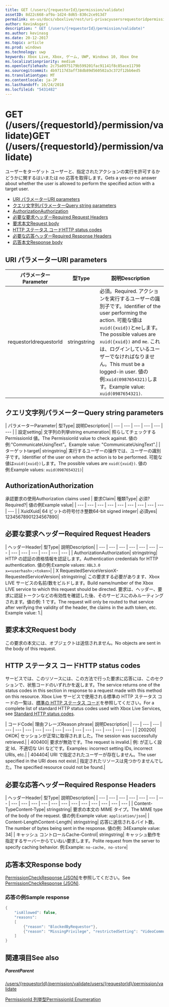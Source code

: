 ```yaml
---
title: GET (/users/{requestorId}/permission/validate)
assetID: 8d22c668-af9a-1d24-8d65-830c2ce913d7
permalink: en-us/docs/xboxlive/rest/uri-privacyusersrequestoridpermissionvalidateget.html
author: KevinAsgari
description: " GET (/users/{requestorId}/permission/validate)"
ms.author: kevinasg
ms.date: 20-12-2017
ms.topic: article
ms.prod: windows
ms.technology: uwp
keywords: Xbox Live, Xbox, ゲーム, UWP, Windows 10, Xbox One
ms.localizationpriority: medium
ms.openlocfilehash: 2c75a0975179b599201fac91141f8c85ace11790
ms.sourcegitcommit: 4b97117d3aff38db89d560502a3c372f12bb6ed5
ms.translationtype: MT
ms.contentlocale: ja-JP
ms.lasthandoff: 10/24/2018
ms.locfileid: "5431482"
---
```

# <a name="get-usersrequestoridpermissionvalidate"></a><span data-ttu-id="0a78d-104">GET (/users/{requestorId}/permission/validate)</span><span class="sxs-lookup"><span data-stu-id="0a78d-104">GET (/users/{requestorId}/permission/validate)</span></span>
<span data-ttu-id="0a78d-105">ユーザーをターゲット ユーザーと、指定されたアクションの実行を許可するかどうかに関するはいまたは no 応答を取得します。</span><span class="sxs-lookup"><span data-stu-id="0a78d-105">Gets a yes-or-no answer about whether the user is allowed to perform the specified action with a target user.</span></span>

  * [<span data-ttu-id="0a78d-106">URI パラメーター</span><span class="sxs-lookup"><span data-stu-id="0a78d-106">URI parameters</span></span>](#ID4EQ)
  * [<span data-ttu-id="0a78d-107">クエリ文字列パラメーター</span><span class="sxs-lookup"><span data-stu-id="0a78d-107">Query string parameters</span></span>](#ID4E2)
  * [<span data-ttu-id="0a78d-108">Authorization</span><span class="sxs-lookup"><span data-stu-id="0a78d-108">Authorization</span></span>](#ID4EDC)
  * [<span data-ttu-id="0a78d-109">必要な要求ヘッダー</span><span class="sxs-lookup"><span data-stu-id="0a78d-109">Required Request Headers</span></span>](#ID4EID)
  * [<span data-ttu-id="0a78d-110">要求本文</span><span class="sxs-lookup"><span data-stu-id="0a78d-110">Request body</span></span>](#ID4ETE)
  * [<span data-ttu-id="0a78d-111">HTTP ステータス コード</span><span class="sxs-lookup"><span data-stu-id="0a78d-111">HTTP status codes</span></span>](#ID4E5E)
  * [<span data-ttu-id="0a78d-112">必要な応答ヘッダー</span><span class="sxs-lookup"><span data-stu-id="0a78d-112">Required Response Headers</span></span>](#ID4ETG)
  * [<span data-ttu-id="0a78d-113">応答本文</span><span class="sxs-lookup"><span data-stu-id="0a78d-113">Response body</span></span>](#ID4EKAAC)

<a id="ID4EQ"></a>


## <a name="uri-parameters"></a><span data-ttu-id="0a78d-114">URI パラメーター</span><span class="sxs-lookup"><span data-stu-id="0a78d-114">URI parameters</span></span>

| <span data-ttu-id="0a78d-115">パラメーター</span><span class="sxs-lookup"><span data-stu-id="0a78d-115">Parameter</span></span>| <span data-ttu-id="0a78d-116">型</span><span class="sxs-lookup"><span data-stu-id="0a78d-116">Type</span></span>| <span data-ttu-id="0a78d-117">説明</span><span class="sxs-lookup"><span data-stu-id="0a78d-117">Description</span></span>|
| --- | --- | --- |
| <span data-ttu-id="0a78d-118">requestorId</span><span class="sxs-lookup"><span data-stu-id="0a78d-118">requestorId</span></span>| <span data-ttu-id="0a78d-119">string</span><span class="sxs-lookup"><span data-stu-id="0a78d-119">string</span></span>| <span data-ttu-id="0a78d-120">必須。</span><span class="sxs-lookup"><span data-stu-id="0a78d-120">Required.</span></span> <span data-ttu-id="0a78d-121">アクションを実行するユーザーの識別子です。</span><span class="sxs-lookup"><span data-stu-id="0a78d-121">Identifier of the user performing the action.</span></span> <span data-ttu-id="0a78d-122">可能な値は<code>xuid({xuid})</code>と<code>me</code>します。</span><span class="sxs-lookup"><span data-stu-id="0a78d-122">The possible values are <code>xuid({xuid})</code> and <code>me</code>.</span></span> <span data-ttu-id="0a78d-123">これは、ログインしているユーザーでなければなりません。</span><span class="sxs-lookup"><span data-stu-id="0a78d-123">This must be a logged-in user.</span></span> <span data-ttu-id="0a78d-124">値の例:<code>xuid(0987654321)</code>します。</span><span class="sxs-lookup"><span data-stu-id="0a78d-124">Example value: <code>xuid(0987654321)</code>.</span></span>|

<a id="ID4E2"></a>


## <a name="query-string-parameters"></a><span data-ttu-id="0a78d-125">クエリ文字列パラメーター</span><span class="sxs-lookup"><span data-stu-id="0a78d-125">Query string parameters</span></span>

| <span data-ttu-id="0a78d-126">パラメーター</span><span class="sxs-lookup"><span data-stu-id="0a78d-126">Parameter</span></span>| <span data-ttu-id="0a78d-127">型</span><span class="sxs-lookup"><span data-stu-id="0a78d-127">Type</span></span>| <span data-ttu-id="0a78d-128">説明</span><span class="sxs-lookup"><span data-stu-id="0a78d-128">Description</span></span>|
| --- | --- | --- | --- | --- | --- |
| <span data-ttu-id="0a78d-129">設定</span><span class="sxs-lookup"><span data-stu-id="0a78d-129">setting</span></span>| <span data-ttu-id="0a78d-130">文字列の列挙</span><span class="sxs-lookup"><span data-stu-id="0a78d-130">string enumeration</span></span>| <span data-ttu-id="0a78d-131">照らしてチェックする PermissionId 値。</span><span class="sxs-lookup"><span data-stu-id="0a78d-131">The PermissionId value to check against.</span></span> <span data-ttu-id="0a78d-132">値の例:"CommunicateUsingText"。</span><span class="sxs-lookup"><span data-stu-id="0a78d-132">Example value: "CommunicateUsingText".</span></span>|
| <span data-ttu-id="0a78d-133">ターゲット</span><span class="sxs-lookup"><span data-stu-id="0a78d-133">target</span></span>| <span data-ttu-id="0a78d-134">string</span><span class="sxs-lookup"><span data-stu-id="0a78d-134">string</span></span>| <span data-ttu-id="0a78d-135">実行するユーザーの操作では、ユーザーの識別子です。</span><span class="sxs-lookup"><span data-stu-id="0a78d-135">Identifier of the user on whom the action is to be performed.</span></span> <span data-ttu-id="0a78d-136">可能な値は<code>xuid({xuid})</code>します。</span><span class="sxs-lookup"><span data-stu-id="0a78d-136">The possible values are <code>xuid({xuid})</code>.</span></span> <span data-ttu-id="0a78d-137">値の例:</span><span class="sxs-lookup"><span data-stu-id="0a78d-137">Example values:</span></span> <code>xuid(0987654321)</code>|

<a id="ID4EDC"></a>


## <a name="authorization"></a><span data-ttu-id="0a78d-138">Authorization</span><span class="sxs-lookup"><span data-stu-id="0a78d-138">Authorization</span></span>

<span data-ttu-id="0a78d-139">承認要求の使用</span><span class="sxs-lookup"><span data-stu-id="0a78d-139">Authorization claims used</span></span> | <span data-ttu-id="0a78d-140">要求</span><span class="sxs-lookup"><span data-stu-id="0a78d-140">Claim</span></span>| <span data-ttu-id="0a78d-141">種類</span><span class="sxs-lookup"><span data-stu-id="0a78d-141">Type</span></span>| <span data-ttu-id="0a78d-142">必須?</span><span class="sxs-lookup"><span data-stu-id="0a78d-142">Required?</span></span>| <span data-ttu-id="0a78d-143">値の例</span><span class="sxs-lookup"><span data-stu-id="0a78d-143">Example value</span></span>|
| --- | --- | --- | --- | --- | --- | --- | --- | --- | --- |
| <span data-ttu-id="0a78d-144">Xuid</span><span class="sxs-lookup"><span data-stu-id="0a78d-144">Xuid</span></span>| <span data-ttu-id="0a78d-145">64 ビットの符号付き整数</span><span class="sxs-lookup"><span data-stu-id="0a78d-145">64-bit signed integer</span></span>| <span data-ttu-id="0a78d-146">必須</span><span class="sxs-lookup"><span data-stu-id="0a78d-146">yes</span></span>| <span data-ttu-id="0a78d-147">1234567890</span><span class="sxs-lookup"><span data-stu-id="0a78d-147">1234567890</span></span>|

<a id="ID4EID"></a>


## <a name="required-request-headers"></a><span data-ttu-id="0a78d-148">必要な要求ヘッダー</span><span class="sxs-lookup"><span data-stu-id="0a78d-148">Required Request Headers</span></span>

| <span data-ttu-id="0a78d-149">ヘッダー</span><span class="sxs-lookup"><span data-stu-id="0a78d-149">Header</span></span>| <span data-ttu-id="0a78d-150">型</span><span class="sxs-lookup"><span data-stu-id="0a78d-150">Type</span></span>| <span data-ttu-id="0a78d-151">説明</span><span class="sxs-lookup"><span data-stu-id="0a78d-151">Description</span></span>|
| --- | --- | --- | --- | --- | --- | --- | --- | --- | --- | --- | --- | --- |
| <span data-ttu-id="0a78d-152">Authorization</span><span class="sxs-lookup"><span data-stu-id="0a78d-152">Authorization</span></span>| <span data-ttu-id="0a78d-153">string</span><span class="sxs-lookup"><span data-stu-id="0a78d-153">string</span></span>| <span data-ttu-id="0a78d-154">HTTP の認証の資格情報を認証します。</span><span class="sxs-lookup"><span data-stu-id="0a78d-154">Authentication credentials for HTTP authentication.</span></span> <span data-ttu-id="0a78d-155">値の例:</span><span class="sxs-lookup"><span data-stu-id="0a78d-155">Example values:</span></span> <code>XBL3.0 x=&lt;userhash>;&lt;token></code>|
| <span data-ttu-id="0a78d-156">X RequestedServiceVersion</span><span class="sxs-lookup"><span data-stu-id="0a78d-156">X-RequestedServiceVersion</span></span>| <span data-ttu-id="0a78d-157">string</span><span class="sxs-lookup"><span data-stu-id="0a78d-157">string</span></span>| <span data-ttu-id="0a78d-158">この要求する必要があります、Xbox LIVE サービスの名前/数をビルドします。</span><span class="sxs-lookup"><span data-stu-id="0a78d-158">Build name/number of the Xbox LIVE service to which this request should be directed.</span></span> <span data-ttu-id="0a78d-159">要求は、ヘッダー、要求に認証トークンなどの有効性を確認した後、そのサービスにのみルーティングされます。値の例: 1 です。</span><span class="sxs-lookup"><span data-stu-id="0a78d-159">The request will only be routed to that service after verifying the validity of the header, the claims in the auth token, etc. Example value: 1.</span></span>|

<a id="ID4ETE"></a>


## <a name="request-body"></a><span data-ttu-id="0a78d-160">要求本文</span><span class="sxs-lookup"><span data-stu-id="0a78d-160">Request body</span></span>

<span data-ttu-id="0a78d-161">この要求の本文には、オブジェクトは送信されません。</span><span class="sxs-lookup"><span data-stu-id="0a78d-161">No objects are sent in the body of this request.</span></span>

<a id="ID4E5E"></a>


## <a name="http-status-codes"></a><span data-ttu-id="0a78d-162">HTTP ステータス コード</span><span class="sxs-lookup"><span data-stu-id="0a78d-162">HTTP status codes</span></span>

<span data-ttu-id="0a78d-163">サービスでは、このリソースには、この方法で行った要求に応答には、このセクションで、状態コードのいずれかを返します。</span><span class="sxs-lookup"><span data-stu-id="0a78d-163">The service returns one of the status codes in this section in response to a request made with this method on this resource.</span></span> <span data-ttu-id="0a78d-164">Xbox Live サービスで使用される標準の HTTP ステータス コードの一覧は、[標準の HTTP ステータス コード](../../additional/httpstatuscodes.md)を参照してください。</span><span class="sxs-lookup"><span data-stu-id="0a78d-164">For a complete list of standard HTTP status codes used with Xbox Live Services, see [Standard HTTP status codes](../../additional/httpstatuscodes.md).</span></span>

| <span data-ttu-id="0a78d-165">コード</span><span class="sxs-lookup"><span data-stu-id="0a78d-165">Code</span></span>| <span data-ttu-id="0a78d-166">理由フレーズ</span><span class="sxs-lookup"><span data-stu-id="0a78d-166">Reason phrase</span></span>| <span data-ttu-id="0a78d-167">説明</span><span class="sxs-lookup"><span data-stu-id="0a78d-167">Description</span></span>|
| --- | --- | --- | --- | --- | --- | --- | --- | --- | --- | --- | --- | --- | --- | --- | --- |
| <span data-ttu-id="0a78d-168">200</span><span class="sxs-lookup"><span data-stu-id="0a78d-168">200</span></span>| <span data-ttu-id="0a78d-169">OK</span><span class="sxs-lookup"><span data-stu-id="0a78d-169">OK</span></span>| <span data-ttu-id="0a78d-170">セッションが正常に取得されました。</span><span class="sxs-lookup"><span data-stu-id="0a78d-170">The session was successfully retrieved.</span></span>|
| <span data-ttu-id="0a78d-171">400</span><span class="sxs-lookup"><span data-stu-id="0a78d-171">400</span></span>| <span data-ttu-id="0a78d-172">要求が無効です。</span><span class="sxs-lookup"><span data-stu-id="0a78d-172">The request is invalid.</span></span>| <span data-ttu-id="0a78d-173">例: が正しく設定 Id、不適切な Uri などです。</span><span class="sxs-lookup"><span data-stu-id="0a78d-173">Examples: incorrect setting IDs, incorrect URIs, etc.</span></span>|
| <span data-ttu-id="0a78d-174">404</span><span class="sxs-lookup"><span data-stu-id="0a78d-174">404</span></span>| <span data-ttu-id="0a78d-175">URI で指定されたユーザーが存在しません。</span><span class="sxs-lookup"><span data-stu-id="0a78d-175">The user specified in the URI does not exist.</span></span>| <span data-ttu-id="0a78d-176">指定されたリソースは見つかりませんでした。</span><span class="sxs-lookup"><span data-stu-id="0a78d-176">The specified resource could not be found.</span></span>|

<a id="ID4ETG"></a>


## <a name="required-response-headers"></a><span data-ttu-id="0a78d-177">必要な応答ヘッダー</span><span class="sxs-lookup"><span data-stu-id="0a78d-177">Required Response Headers</span></span>

| <span data-ttu-id="0a78d-178">ヘッダー</span><span class="sxs-lookup"><span data-stu-id="0a78d-178">Header</span></span>| <span data-ttu-id="0a78d-179">型</span><span class="sxs-lookup"><span data-stu-id="0a78d-179">Type</span></span>| <span data-ttu-id="0a78d-180">説明</span><span class="sxs-lookup"><span data-stu-id="0a78d-180">Description</span></span>|
| --- | --- | --- | --- | --- | --- | --- | --- | --- | --- | --- | --- | --- | --- | --- | --- | --- | --- | --- |
| <span data-ttu-id="0a78d-181">Content-Type</span><span class="sxs-lookup"><span data-stu-id="0a78d-181">Content-Type</span></span>| <span data-ttu-id="0a78d-182">string</span><span class="sxs-lookup"><span data-stu-id="0a78d-182">string</span></span>| <span data-ttu-id="0a78d-183">要求の本文の MIME タイプ。</span><span class="sxs-lookup"><span data-stu-id="0a78d-183">The MIME type of the body of the request.</span></span> <span data-ttu-id="0a78d-184">値の例:</span><span class="sxs-lookup"><span data-stu-id="0a78d-184">Example value:</span></span> <code>application/json</code>|
| <span data-ttu-id="0a78d-185">Content-Length</span><span class="sxs-lookup"><span data-stu-id="0a78d-185">Content-Length</span></span>| <span data-ttu-id="0a78d-186">string</span><span class="sxs-lookup"><span data-stu-id="0a78d-186">string</span></span>| <span data-ttu-id="0a78d-187">応答に送信されるバイト数。</span><span class="sxs-lookup"><span data-stu-id="0a78d-187">The number of bytes being sent in the response.</span></span> <span data-ttu-id="0a78d-188">値の例: 34</span><span class="sxs-lookup"><span data-stu-id="0a78d-188">Example value: 34</span></span>|
| <span data-ttu-id="0a78d-189">キャッシュ コントロール</span><span class="sxs-lookup"><span data-stu-id="0a78d-189">Cache-Control</span></span>| <span data-ttu-id="0a78d-190">string</span><span class="sxs-lookup"><span data-stu-id="0a78d-190">string</span></span>| <span data-ttu-id="0a78d-191">キャッシュ動作を指定するサーバーからていねい要求します。</span><span class="sxs-lookup"><span data-stu-id="0a78d-191">Polite request from the server to specify caching behavior.</span></span> <span data-ttu-id="0a78d-192">例:</span><span class="sxs-lookup"><span data-stu-id="0a78d-192">Example:</span></span> <code>no-cache, no-store</code>|

<a id="ID4EKAAC"></a>


## <a name="response-body"></a><span data-ttu-id="0a78d-193">応答本文</span><span class="sxs-lookup"><span data-stu-id="0a78d-193">Response body</span></span>

<span data-ttu-id="0a78d-194">[PermissionCheckResponse (JSON)](../../json/json-permissioncheckresponse.md)を参照してください。</span><span class="sxs-lookup"><span data-stu-id="0a78d-194">See [PermissionCheckResponse (JSON)](../../json/json-permissioncheckresponse.md).</span></span>

<a id="ID4EWAAC"></a>


### <a name="sample-response"></a><span data-ttu-id="0a78d-195">応答の例</span><span class="sxs-lookup"><span data-stu-id="0a78d-195">Sample response</span></span>


```cpp
{
    "isAllowed": false,
    "reasons":
    [
        {"reason": "BlockedByRequestor"},
        {"reason": "MissingPrivilege", "restrictedSetting": "VideoCommunications"}
    ]
}

```


<a id="ID4EABAC"></a>


## <a name="see-also"></a><span data-ttu-id="0a78d-196">関連項目</span><span class="sxs-lookup"><span data-stu-id="0a78d-196">See also</span></span>

<a id="ID4ECBAC"></a>


##### <a name="parent"></a><span data-ttu-id="0a78d-197">Parent</span><span class="sxs-lookup"><span data-stu-id="0a78d-197">Parent</span></span>

[<span data-ttu-id="0a78d-198">/users/{requestorId}/permission/validate</span><span class="sxs-lookup"><span data-stu-id="0a78d-198">/users/{requestorId}/permission/validate</span></span>](uri-privacyusersrequestoridpermissionvalidate.md)

 [<span data-ttu-id="0a78d-199">PermissionId 列挙型</span><span class="sxs-lookup"><span data-stu-id="0a78d-199">PermissionId Enumeration</span></span>](../../enums/privacy-enum-permissionid.md)
